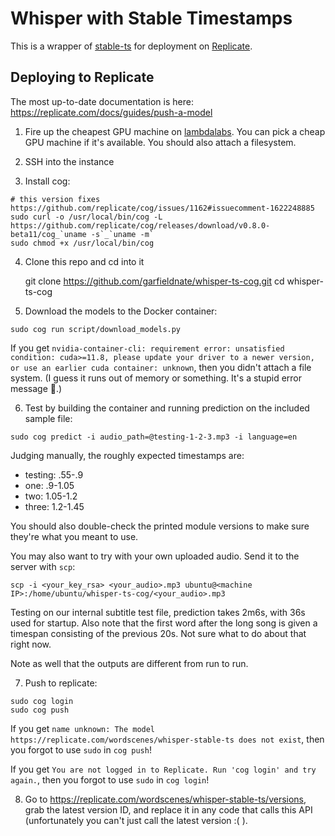 # Whisper with Stable Timestamps

This is a wrapper of [stable-ts](https://github.com/jianfch/stable-ts) for deployment on [Replicate](https://replicate.com/).

## Deploying to Replicate

The most up-to-date documentation is here: https://replicate.com/docs/guides/push-a-model

1) Fire up the cheapest GPU machine on [lambdalabs](https://cloud.lambdalabs.com/instances). You can pick a cheap GPU machine if it's available. You should also attach a filesystem.

2) SSH into the instance

3) Install cog:

```shell
# this version fixes https://github.com/replicate/cog/issues/1162#issuecomment-1622248885
sudo curl -o /usr/local/bin/cog -L https://github.com/replicate/cog/releases/download/v0.8.0-beta11/cog_`uname -s`_`uname -m`
sudo chmod +x /usr/local/bin/cog
```

4) Clone this repo and cd into it

    git clone https://github.com/garfieldnate/whisper-ts-cog.git
    cd whisper-ts-cog

5) Download the models to the Docker container:
```shell
sudo cog run script/download_models.py
```

If you get `nvidia-container-cli: requirement error: unsatisfied condition: cuda>=11.8, please update your driver to a newer version, or use an earlier cuda container: unknown`, then you didn't attach a file system. (I guess it runs out of memory or something. It's a stupid error message 🤷.)

6) Test by building the container and running prediction on the included sample file:

```shell
sudo cog predict -i audio_path=@testing-1-2-3.mp3 -i language=en
```

Judging manually, the roughly expected timestamps are:

* testing: .55-.9
* one: .9-1.05
* two: 1.05-1.2
* three: 1.2-1.45

You should also double-check the printed module versions to make sure they're what you meant to use.

You may also want to try with your own uploaded audio. Send it to the server with `scp`:

    scp -i <your_key_rsa> <your_audio>.mp3 ubuntu@<machine IP>:/home/ubuntu/whisper-ts-cog/<your_audio>.mp3

Testing on our internal subtitle test file, prediction takes 2m6s, with 36s used for startup. Also note that the first word after the long song is given a timespan consisting of the previous 20s. Not sure what to do about that right now.

Note as well that the outputs are different from run to run.

7) Push to replicate:
```shell
sudo cog login
sudo cog push
```

If you get `name unknown: The model https://replicate.com/wordscenes/whisper-stable-ts does not exist`, then you forgot to use `sudo` in `cog push`!

If you get `You are not logged in to Replicate. Run 'cog login' and try again.`, then you forgot to use `sudo` in `cog login`!

8) Go to https://replicate.com/wordscenes/whisper-stable-ts/versions, grab the latest version ID, and replace it in any code that calls this API (unfortunately you can't just call the latest version :( ).

